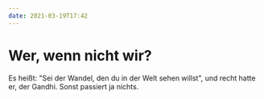 ```yaml
---
date: 2021-03-19T17:42
---
```


# Wer, wenn nicht wir?

Es heißt: "Sei der Wandel, den du in der Welt sehen willst", und recht hatte er, der Gandhi. Sonst passiert ja nichts.